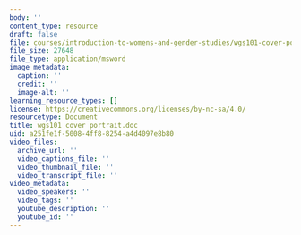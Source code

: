 ```yaml
---
body: ''
content_type: resource
draft: false
file: courses/introduction-to-womens-and-gender-studies/wgs101-cover-portrait.doc
file_size: 27648
file_type: application/msword
image_metadata:
  caption: ''
  credit: ''
  image-alt: ''
learning_resource_types: []
license: https://creativecommons.org/licenses/by-nc-sa/4.0/
resourcetype: Document
title: wgs101 cover portrait.doc
uid: a251fe1f-5008-4ff8-8254-a4d4097e8b80
video_files:
  archive_url: ''
  video_captions_file: ''
  video_thumbnail_file: ''
  video_transcript_file: ''
video_metadata:
  video_speakers: ''
  video_tags: ''
  youtube_description: ''
  youtube_id: ''
---
```

